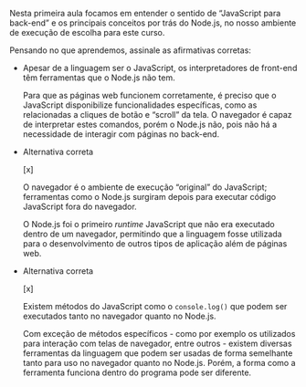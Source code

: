 Nesta primeira aula focamos em entender o sentido de “JavaScript para back-end” e os principais conceitos por trás do Node.js, no nosso ambiente de execução de escolha para este curso.

Pensando no que aprendemos, assinale as afirmativas corretas:

- Apesar de a linguagem ser o JavaScript, os interpretadores de front-end têm ferramentas que o Node.js não tem.
    
    Para que as páginas web funcionem corretamente, é preciso que o JavaScript disponibilize funcionalidades específicas, como as relacionadas a cliques de botão e “scroll” da tela. O navegador é capaz de interpretar estes comandos, porém o Node.js não, pois não há a necessidade de interagir com páginas no back-end.
    
- Alternativa correta
    
    [x] 
    
    O navegador é o ambiente de execução “original” do JavaScript; ferramentas como o Node.js surgiram depois para executar código JavaScript fora do navegador.
    
    O Node.js foi o primeiro _runtime_ JavaScript que não era executado dentro de um navegador, permitindo que a linguagem fosse utilizada para o desenvolvimento de outros tipos de aplicação além de páginas web.
    
- Alternativa correta
    
    [x] 
    
    Existem métodos do JavaScript como o `console.log()` que podem ser executados tanto no navegador quanto no Node.js.
    
    Com exceção de métodos específicos - como por exemplo os utilizados para interação com telas de navegador, entre outros - existem diversas ferramentas da linguagem que podem ser usadas de forma semelhante tanto para uso no navegador quanto no Node.js. Porém, a forma como a ferramenta funciona dentro do programa pode ser diferente.